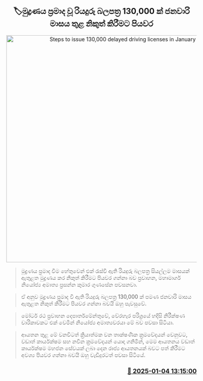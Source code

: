 <p align='center'><b><h2 align='center' title='Steps to issue 130,000 delayed driving licenses in January'>🏷මුද්‍රණය ප්‍රමාද වූ රියදුරු බලපත්‍ර 130,000 ක් ජනවාරි මාසය තු​ළ නිකුත් කිරීමට පියව​ර</h2></b></p>
<p align='center'><img src='https://helakuru.sgp1.cdn.digitaloceanspaces.com/esana/images/lib/licence-archived.jpg' width='600' alt='Steps to issue 130,000 delayed driving licenses in January'></p>

> මුද්‍රණය ප්‍රමාද වීම හේතුවෙන් එක් රැස්වී ඇති රියදුරු බලපත්‍ර සියල්ලම මාසයක් ඇතුළත මුද්‍රණය කර නිකුත් කිරීමට පියවර ගන්නා බව ප්‍රවාහන, මහාමාර්ග නියෝජ්‍ය අමාත්‍ය ප්‍රසන්න කුමාර ගුණසේන පවසනවා‍.

> ඒ අනුව මුද්‍රණය ප්‍රමාද වී ඇති රියදුරු බලපත්‍ර 130,000 ක් පමණ ජනවාරි මාසය ඇතුළත නිකුත් කිරීමට පියවර ගන්නා බවයි ඔහු පැවසුවේ.

> මෝටර් රථ ප්‍රවාහන දෙපාර්තමේන්තුවේ, වේරහැර පරිශ්‍රයේ හදිසි නිරීක්ෂණ චාරිකාවකට එක් වෙමින් නියෝජ්‍ය අමාත්‍යවරයා මේ බව පවසා සිටියා.

> ආයතන තුළ මේ වනවිටත් ක්‍රියාත්මක වන තාක්ෂණික ක්‍රමවේදයන් වෙනුවට, වඩාත් කාර්යක්ෂම සහ නවීන ක්‍රමවේදයන් යොදා ගනිමින්, මෙම ආයතනය වඩාත් කාර්යක්ෂම මහජන සේවයක් ලබා දෙන රාජ්‍ය ආයතනයක් බවට පත් කිරීමට අවශ්‍ය පියවර ගන්නා බවයි ඔහු වැඩිදුරටත් පවසා සිටියේ.



<h3 align='right'><a href='https://www.helakuru.lk/esana/p/106319/'>📅 2025-01-04 13:15:00</a></h3>
